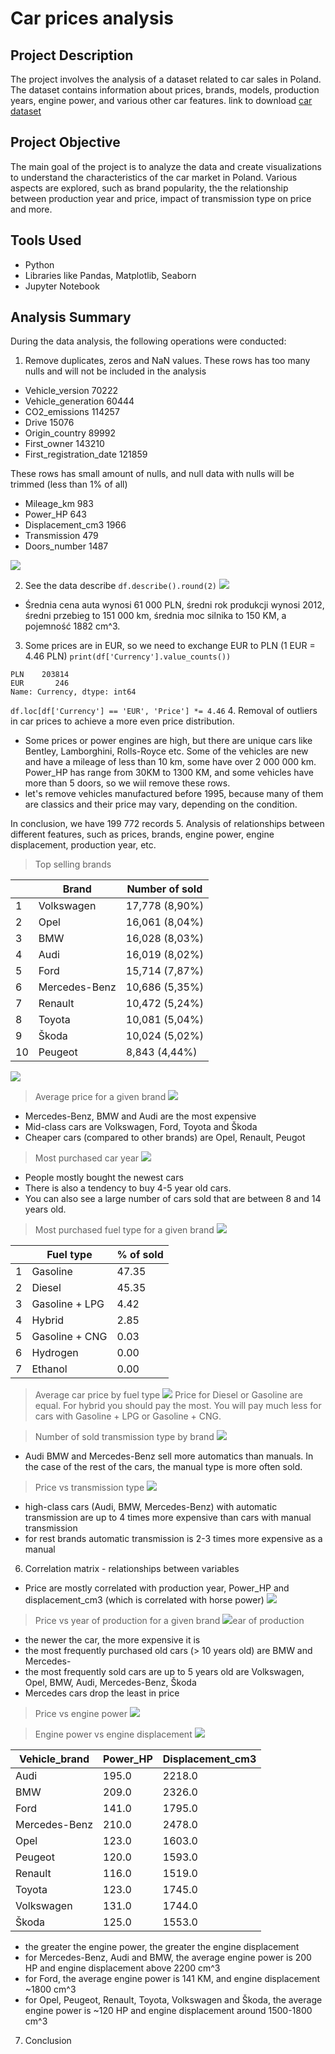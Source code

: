 # Car prices analysis

## Project Description

The project involves the analysis of a dataset related to car sales in Poland. The dataset contains information about prices, brands, models, production years, engine power, and various other car features. link to download [car dataset](https://www.kaggle.com/datasets/bartoszpieniak/poland-cars-for-sale-dataset/data)
 

## Project Objective

The main goal of the project is to analyze the data and create visualizations to understand the characteristics of the car market in Poland. Various aspects are explored, such as brand popularity, the the relationship between production year and price, impact of transmission type on price and more.

## Tools Used

- Python
- Libraries like Pandas, Matplotlib, Seaborn
- Jupyter Notebook

## Analysis Summary

During the data analysis, the following operations were conducted:

1. Remove duplicates, zeros and NaN values.
These rows has too many nulls and will not be included in the analysis
- Vehicle_version             70222
- Vehicle_generation          60444
- CO2_emissions              114257
- Drive                       15076
- Origin_country              89992
- First_owner                143210
- First_registration_date    121859

These rows has small amount of nulls, and null data with nulls will be trimmed (less than 1% of all)
- Mileage_km                    983
- Power_HP                      643
- Displacement_cm3             1966
- Transmission                  479
- Doors_number                 1487

![](/images/nulls.png)

2. See the data describe
`df.describe().round(2)`
![](/images/data_describe.png)
- Średnia cena auta wynosi 61 000 PLN, średni rok produkcji wynosi 2012, średni przebieg to 151 000 km, średnia moc silnika to 150 KM, a pojemność 1882 cm^3.

3. Some prices are in EUR, so we need to exchange EUR to PLN (1 EUR = 4.46 PLN)
`print(df['Currency'].value_counts())`
```
PLN    203814
EUR       246
Name: Currency, dtype: int64
```
`df.loc[df['Currency'] == 'EUR', 'Price'] *= 4.46`
4. Removal of outliers in car prices to achieve a more even price distribution.
- Some prices or power engines are high, but there are unique cars like Bentley, Lamborghini, Rolls-Royce etc. Some of the vehicles are new and have a mileage of less than 10 km, some have over 2 000 000 km. Power_HP has range from 30KM to 1300 KM, and some vehicles have more than 5 doors, so we wiil remove these rows.
- let's remove vehicles manufactured before 1995, because many of them are classics and their price may vary, depending on the condition.

In conclusion, we have 199 772 records
5. Analysis of relationships between different features, such as prices, brands, engine power, engine displacement, production year, etc.
> Top selling brands

|         | Brand           | Number of sold    |
| ------- | --------------- | ----------------- |
| 1       | Volkswagen      | 17,778  (8,90%)   |
| 2       | Opel            | 16,061  (8,04%)   |
| 3       | BMW             | 16,028  (8,03%)   |
| 4       | Audi            | 16,019  (8,02%)   |
| 5       | Ford            | 15,714  (7,87%)   |
| 6       | Mercedes-Benz   | 10,686  (5,35%)   |
| 7       | Renault         | 10,472  (5,24%)   |
| 8       | Toyota          | 10,081  (5,04%)   |
| 9       | Škoda           | 10,024  (5,02%)   |
| 10      | Peugeot         | 8,843   (4,44%)   | 
	
![](/images/sales_number_brands.png)

> Average price for a given brand
![](/images/most_expensive_brand.png)
- Mercedes-Benz, BMW and Audi are the most expensive
- Mid-class cars are Volkswagen, Ford, Toyota and Škoda 
- Cheaper cars (compared to other brands) are Opel, Renault, Peugot

> Most purchased car year
![](/images/most_purchased_car_year.png)
- People mostly bought the newest cars
- There is also a tendency to buy 4-5 year old cars.
- You can also see a large number of cars sold that are between 8 and 14 years old.

> Most purchased fuel type for a given brand
![](/images/top10brand_car_sold_by_fuel_type.png)

|         | Fuel type       | % of sold   |
| ------- | --------------- | ------------|
| 1       | Gasoline        |   47.35     |
| 2       | Diesel          |   45.35     |
| 3       | Gasoline + LPG  |    4.42     |
| 4       | Hybrid          |    2.85     |
| 5       | Gasoline + CNG  |    0.03     |
| 6       | Hydrogen        |    0.00     |
| 7       | Ethanol         |    0.00     |


> Average car price by fuel type
![](/images/top10_car_price_fuel_type.png)
Price for Diesel or Gasoline are equal. For hybrid you should pay the most. You will pay much less for cars with Gasoline + LPG or Gasoline + CNG.

> Number of sold transmission type by brand
![](/images/top10_count_transmission_type.png)
- Audi BMW and Mercedes-Benz sell more automatics than manuals. In the case of the rest of the cars, the manual type is more often sold.

> Price vs transmission type
![](/images/top10_car_price_transmission_type.png)
- high-class cars (Audi, BMW, Mercedes-Benz) with automatic transmission are up to 4 times more expensive than cars with manual transmission
- for rest brands automatic transmission is 2-3 times more expensive as a manual

6. Correlation matrix - relationships between variables
- Price are mostly correlated with production year, Power_HP and displacement_cm3 (which is correlated with horse power)
![](/images/corr_matrix)

> Price vs year of production for a given brand
![](/images/top10brand_price_vs_year_production.png)ear of production
- the newer the car, the more expensive it is
- the most frequently purchased old cars (> 10 years old) are BMW and Mercedes-
- the most frequently sold cars are up to 5 years old are Volkswagen, Opel, BMW, Audi, Mercedes-Benz, Škoda
- Mercedes cars drop the least in price
> Price vs engine power
![](/images/top10brand_price_vs_horse_power.png)

> Engine power vs engine displacement
![](/images/top10brand_engine_power_vs_engine_displacement.png)

| Vehicle_brand   | Power_HP | Displacement_cm3 |
| --------------- | -------- | -----------------|
| Audi            | 195.0    | 2218.0           |
| BMW             | 209.0    | 2326.0           |
| Ford            | 141.0    | 1795.0           |
| Mercedes-Benz   | 210.0    | 2478.0           |
| Opel            | 123.0    | 1603.0           |
| Peugeot         | 120.0    | 1593.0           |
| Renault         | 116.0    | 1519.0           |
| Toyota          | 123.0    | 1745.0           |
| Volkswagen      | 131.0    | 1744.0           |
| Škoda           | 125.0    | 1553.0           |


- the greater the engine power, the greater the engine displacement
- for Mercedes-Benz, Audi and BMW, the average engine power is 200 HP and engine displacement above 2200 cm^3
- for Ford, the average engine power is 141 KM, and engine displacement  ~1800 cm^3
- for Opel, Peugeot, Renault, Toyota, Volkswagen and Škoda, the average engine power is ~120 HP and engine displacement around 1500-1800 cm^3
7. Conclusion



